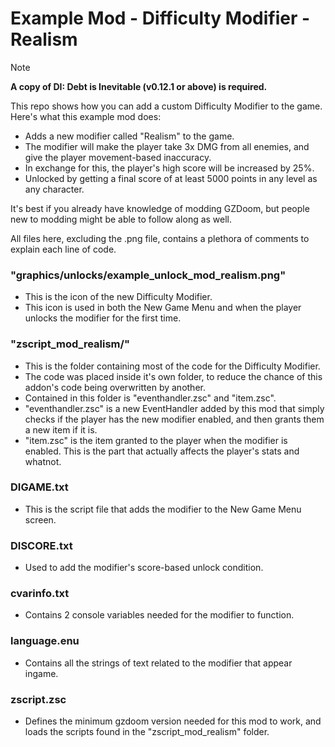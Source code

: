 # Example Mod - Difficulty Modifier - Realism
> [!NOTE]
> **A copy of DI: Debt is Inevitable (v0.12.1 or above) is required.**
 
This repo shows how you can add a custom Difficulty Modifier to the game.
Here's what this example mod does:
- Adds a new modifier called "Realism" to the game.
- The modifier will make the player take 3x DMG from all enemies, and give the player movement-based inaccuracy.
- In exchange for this, the player's high score will be increased by 25%.
- Unlocked by getting a final score of at least 5000 points in any level as any character.

It's best if you already have knowledge of modding GZDoom, but people new to modding might be able to follow along as well.

All files here, excluding the .png file, contains a plethora of comments to explain each line of code.

### "graphics/unlocks/example_unlock_mod_realism.png"
- This is the icon of the new Difficulty Modifier.
- This icon is used in both the New Game Menu and when the player unlocks the modifier for the first time.
### "zscript_mod_realism/"
- This is the folder containing most of the code for the Difficulty Modifier.
- The code was placed inside it's own folder, to reduce the chance of this addon's code being overwritten by another.
- Contained in this folder is "eventhandler.zsc" and "item.zsc".
- "eventhandler.zsc" is a new EventHandler added by this mod that simply checks if the player has the new modifier enabled, and then grants them a new item if it is.
- "item.zsc" is the item granted to the player when the modifier is enabled. This is the part that actually affects the player's stats and whatnot.
### DIGAME.txt
- This is the script file that adds the modifier to the New Game Menu screen.
### DISCORE.txt
- Used to add the modifier's score-based unlock condition.
### cvarinfo.txt
- Contains 2 console variables needed for the modifier to function.
### language.enu
- Contains all the strings of text related to the modifier that appear ingame.
### zscript.zsc
- Defines the minimum gzdoom version needed for this mod to work, and loads the scripts found in the "zscript_mod_realism" folder.
